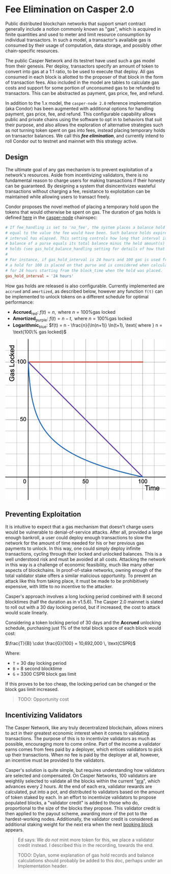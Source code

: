 # Fee Elimination on Casper 2.0

Public distributed blockchain networks that support smart contract generally include a notion commonly known as "gas", which is acquired in finite quantities and used to meter and limit resource consumption by individual transactors. In such a model, a transactor's available gas is consumed by their usage of computation, data storage, and possibly other chain-specific resources. 

The public Casper Network and its testnet have used such a gas model from their genesis. Per deploy, transactors specify an amount of token to convert into gas at a 1:1 ratio, to be used to execute that deploy. All gas consumed in each block is allotted to the proposer of that block in the form of transaction fees. Also included in the model are tables to calculate gas costs and support for some portion of unconsumed gas to be refunded to transactors. This can be abstracted as payment, gas price, fee, and refund. 

In addition to the 1.x model, the `casper-node 2.0` reference implementation (aka Condor) has been augmented with additional options for handling payment, gas price, fee, and refund. This configurable capability allows public and private chains using the software to opt in to behaviors that suit their purpose, and also allows the exploration of alternative strategies such as not turning token spent on gas into fees, instead placing temporary holds on transactor balances. We call this *__fee elimination__*, and currently intend to roll Condor out to testnet and mainnet with this strategy active.

## Design
The ultimate goal of any gas mechanism is to prevent exploitation of a network's resources. Aside from incentivizing validators, there is no fundamental reason to charge users for making transactions if their honesty can be guaranteed. By designing a system that disincentivizes wasteful transactions without charging a fee, resistance to exploitation can be maintained while allowing users to transact freely.

Condor proposes the novel method of placing a temporary hold upon the tokens that would otherwise be spent on gas. The duration of gas holds is defined [here](https://github.com/casper-network/casper-node/blob/feat-2.0/resources/production/chainspec.toml#L166) in the [casper-node](https://github.com/casper-network/casper-node) chainspec:

```toml
# If fee_handling is set to 'no_fee', the system places a balance hold on the payer
# equal to the value the fee would have been. Such balance holds expire after a time
# interval has elapsed. This setting controls how long that interval is. The available
# balance of a purse equals its total balance minus the held amount(s) of non-expired
# holds (see gas_hold_balance_handling setting for details of how that is calculated).
#
# For instance, if gas_hold_interval is 24 hours and 100 gas is used from a purse,
# a hold for 100 is placed on that purse and is considered when calculating total balance
# for 24 hours starting from the block_time when the hold was placed.
gas_hold_interval = '24 hours'
```

How gas holds are released is also configurable. Currently implemented are `accrued` and `amortized`, as described below, however any function `f(t)` can be implemented to unlock tokens on a different schedule for optimal performance:

* **Accrued**<sub>red</sub>: $f(t) = n, \text{ where } n = \text{100\% gas locked}$
* **Amortized**<sub>purple</sub>: $f(t) = n - t, \text{ where } n = \text{100\% gas locked}$
* **Logarithmic**<sub>blue</sub>: $f(t) = n - \frac{n}{\ln(n+1)} \ln(t+1), \text{ where } n = \text{100\% gas locked}$

![Gas locked over time](desmos-graph.png "Gas locked over time")

## Preventing Exploitation

It is intuitive to expect that a gas mechanism that doesn't charge users would be vulnerable to denial-of-service attacks. After all, provided a large enough bankroll, a user could deploy enough transactions to slow the network for the amount of time needed for his or her previous gas payments to unlock. In this way, one could simply deploy infinite transactions, cycling through their locked and unlocked balances. This is a well understood risk and must be avoided at all costs. Attacking the network in this way is a challenge of economic feasibility, much like many other aspects of blockchains. In proof-of-stake networks, owning enough of the total validator stake offers a similar malicious opportunity. To prevent an attack like this from taking place, it must be made to be prohibitively expensive, with little to no incentive to the attacker.

Casper's approach involves a long locking period combined with 8 second blocktimes (half the duration as in v1.5.6). The Casper 2.0 mainnet is slated to roll out with a 30 day locking period, but if increased, the cost to attack would scale linearly.

Considering a token locking period of 30 days and the **Accrued** unlocking schedule, purchasing just 1% of the total block space of each block would cost:

$\frac{T}{B} \cdot \frac{G}{100} = 10,692,000 \, \text{CSPR}$

Where:

* `T` = 30 day locking period
* `B` = 8 second blocktime
* `G` = 3300 CSPR block gas limit

If this proves to be too cheap, the locking period can be changed or the block gas limit increased.

> TODO: Opportunity cost

## Incentivizing Validators

The Casper Network, like any truly decentralized blockchain, allows miners to act in their greatest economic interest when it comes to validating transactions. The purpose of this is to incentivize validators as much as possible, encouraging more to come online. Part of the income a validator earns comes from fees paid by a deployer, which entices validators to pick up their transactions. When no fee is paid by the deployer at all, however, an incentive must be provided to the validators.

Casper's solution is quite simple, but requires understanding how validators are selected and compensated. On Casper Networks, 100 validators are weightily selected to validate all the blocks within the current "[era](https://docs.casper.network/concepts/glossary/E/#era)", which advances every 2 hours. At the end of each era, validator rewards are calculated, put into a pot, and distributed to validators based on the amount of token staked by each. In an effort to incentivize validators to propose populated blocks, a "validator credit" is added to those who do, proportional to the size of the blocks they propose. This validator credit is then applied to the payout scheme, awarding more of the pot to the hardest-working nodes. Additionally, the validator credit is considered as additional staking weight for the next era when the next [booking block](https://docs.casper.network/concepts/glossary/B/#booking-block) appears.

> Ed says: We *do not* mint more token for this, we place a validator credit instead. I described this in the recording, towards the end.
>
> TODO: Dylan, some explanation of gas hold records and balance calculations should probably be added to this doc, perhaps under an Implementation header. 
